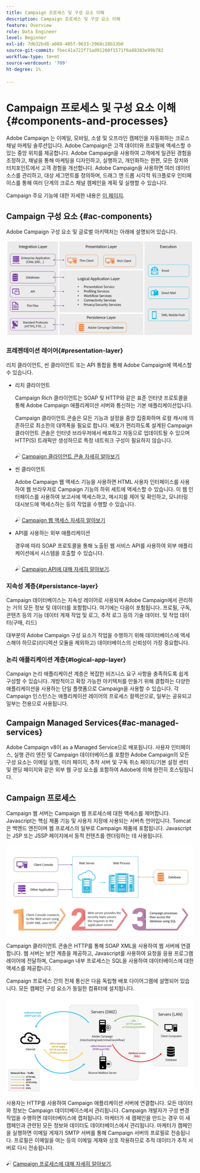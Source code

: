 ```yaml
---
title: Campaign 프로세스 및 구성 요소 이해
description: Campaign 프로세스 및 구성 요소 이해
feature: Overview
role: Data Engineer
level: Beginner
exl-id: 7db32bd8-a088-405f-9633-2968c28b13b0
source-git-commit: fbec41a722f71ad91260f1571f6a48383e99b782
workflow-type: tm+mt
source-wordcount: '709'
ht-degree: 1%

---
```


# Campaign 프로세스 및 구성 요소 이해 {#components-and-processes}

Adobe Campaign 는 이메일, 모바일, 소셜 및 오프라인 캠페인을 자동화하는 크로스 채널 마케팅 솔루션입니다. Adobe Campaign은 고객 데이터와 프로필에 액세스할 수 있는 중앙 위치를 제공합니다. Adobe Campaign을 사용하여 고객에게 일관된 경험을 조정하고, 채널을 통해 마케팅을 디자인하고, 실행하고, 개인화하는 한편, 모든 장치와 터치포인트에서 고객 경험을 개선합니다. Adobe Campaign을 사용하면 여러 데이터 소스를 관리하고, 대상 세그먼트를 정의하며, 드래그 앤 드롭 시각적 워크플로우 인터페이스를 통해 여러 단계의 크로스 채널 캠페인을 계획 및 실행할 수 있습니다.

Campaign 주요 기능에 대한 자세한 내용은 [이 페이지](../start/get-started.md).

## Campaign 구성 요소 {#ac-components}

Adobe Campaign 구성 요소 및 글로벌 아키텍처는 아래에 설명되어 있습니다.

![](assets/ac-components.png)

### 프레젠테이션 레이어{#presentation-layer}

리치 클라이언트, 씬 클라이언트 또는 API 통합을 통해 Adobe Campaign에 액세스할 수 있습니다.

* 리치 클라이언트

   Campaign Rich 클라이언트는 SOAP 및 HTTP와 같은 표준 인터넷 프로토콜을 통해 Adobe Campaign 애플리케이션 서버와 통신하는 기본 애플리케이션입니다.

   Campaign 클라이언트 콘솔은 모든 기능과 설정을 중앙 집중화하며 로컬 캐시에 의존하므로 최소한의 대역폭을 필요로 합니다. 배포가 편리하도록 설계된 Campaign 클라이언트 콘솔은 인터넷 브라우저에서 배포하고 자동으로 업데이트될 수 있으며 HTTP(S) 트래픽만 생성하므로 특정 네트워크 구성이 필요하지 않습니다.

   ![](../assets/do-not-localize/glass.png) [Campaign 클라이언트 콘솔 자세히 알아보기](../start/connect.md)

* 씬 클라이언트

   Adobe Campaign 웹 액세스 기능을 사용하면 HTML 사용자 인터페이스를 사용하여 웹 브라우저로 Campaign 기능의 하위 세트에 액세스할 수 있습니다. 이 웹 인터페이스를 사용하여 보고서에 액세스하고, 메시지를 제어 및 확인하고, 모니터링 대시보드에 액세스하는 등의 작업을 수행할 수 있습니다.

   ![](../assets/do-not-localize/glass.png) [Campaign 웹 액세스 자세히 알아보기](../start/connect.md)

* API를 사용하는 외부 애플리케이션

   경우에 따라 SOAP 프로토콜을 통해 노출된 웹 서비스 API를 사용하여 외부 애플리케이션에서 시스템을 호출할 수 있습니다.

   ![](../assets/do-not-localize/glass.png) [Campaign API에 대해 자세히 알아보기](../dev/api.md).

### 지속성 계층{#persistance-layer}

Campaign 데이터베이스는 지속성 레이어로 사용되며 Adobe Campaign에서 관리하는 거의 모든 정보 및 데이터를 포함합니다. 여기에는 다음이 포함됩니다. 프로필, 구독, 콘텐츠 등의 기능 데이터 게재 작업 및 로그, 추적 로그 등의 기술 데이터. 및 작업 데이터(구매, 리드)

대부분의 Adobe Campaign 구성 요소가 작업을 수행하기 위해 데이터베이스에 액세스해야 하므로(리디렉션 모듈을 제외하고) 데이터베이스의 신뢰성이 가장 중요합니다.

### 논리 애플리케이션 계층{#logical-app-layer}

Campaign 논리 애플리케이션 계층은 복잡한 비즈니스 요구 사항을 충족하도록 쉽게 구성할 수 있습니다. 개방적이고 확장 가능한 아키텍처를 만들기 위해 결합하는 다양한 애플리케이션을 사용하는 단일 플랫폼으로 Campaign을 사용할 수 있습니다. 각 Campaign 인스턴스는 애플리케이션 레이어의 프로세스 컬렉션으로, 일부는 공유되고 일부는 전용으로 사용됩니다.

## Campaign Managed Services{#ac-managed-services}

Adobe Campaign v8이 as a Managed Service으로 배포됩니다. 사용자 인터페이스, 실행 관리 엔진 및 Campaign 데이터베이스를 포함한 Adobe Campaign의 모든 구성 요소는 이메일 실행, 미러 페이지, 추적 서버 및 구독 취소 페이지/기본 설정 센터 및 랜딩 페이지와 같은 외부 웹 구성 요소를 포함하여 Adobe에 의해 완전히 호스팅됩니다.

## Campaign 프로세스

Campaign 웹 서버는 Campaign 웹 프로세스에 대한 액세스를 제어합니다. Javascript는 핵심 제품 기능 및 사용자 지정에 사용되는 서버측 언어입니다. Tomcat은 백엔드 엔진이며 웹 프로세스의 일부로 Campaign 제품에 포함됩니다. Javascript는 JSP 또는 JSSP 페이지에서 동적 컨텐츠를 렌더링하는 데 사용됩니다.

![](assets/ac-processes.png)

Campaign 클라이언트 콘솔은 HTTP를 통해 SOAP XML을 사용하여 웹 서버에 연결합니다. 웹 서버는 보안 계층을 제공하고, Javascript를 사용하여 요청을 응용 프로그램 레이어에 전달하며, Campaign 내부 프로세스는 SQL을 사용하여 데이터베이스에 대한 액세스를 제공합니다.

Campaign 프로세스 간의 전체 통신은 다음 독립형 배포 다이어그램에 설명되어 있습니다. 모든 캠페인 구성 요소가 동일한 컴퓨터에 설치됩니다.

![](assets/ac-standalone.png)

사용자는 HTTP를 사용하여 Campaign 애플리케이션 서버에 연결합니다. 모든 데이터와 정보는 Campaign 데이터베이스에서 관리됩니다. Campaign 개발자가 구성 변경 작업을 수행하면 데이터베이스에 캡처됩니다. 마케터가 새 캠페인을 만드는 경우 이 새 캠페인과 관련된 모든 정보와 데이터도 데이터베이스에서 관리됩니다. 마케터가 캠페인을 실행하면 이메일 게재가 SMTP 서버를 통해 Campaign 서버의 프로필로 전송됩니다. 프로필은 이메일을 여는 등의 이메일 게재와 상호 작용하므로 추적 데이터가 추적 서버로 다시 전송됩니다.

![](../assets/do-not-localize/glass.png) [Campaign 프로세스에 대해 자세히 알아보기](../architecture/general-architecture.md#dev-env).
